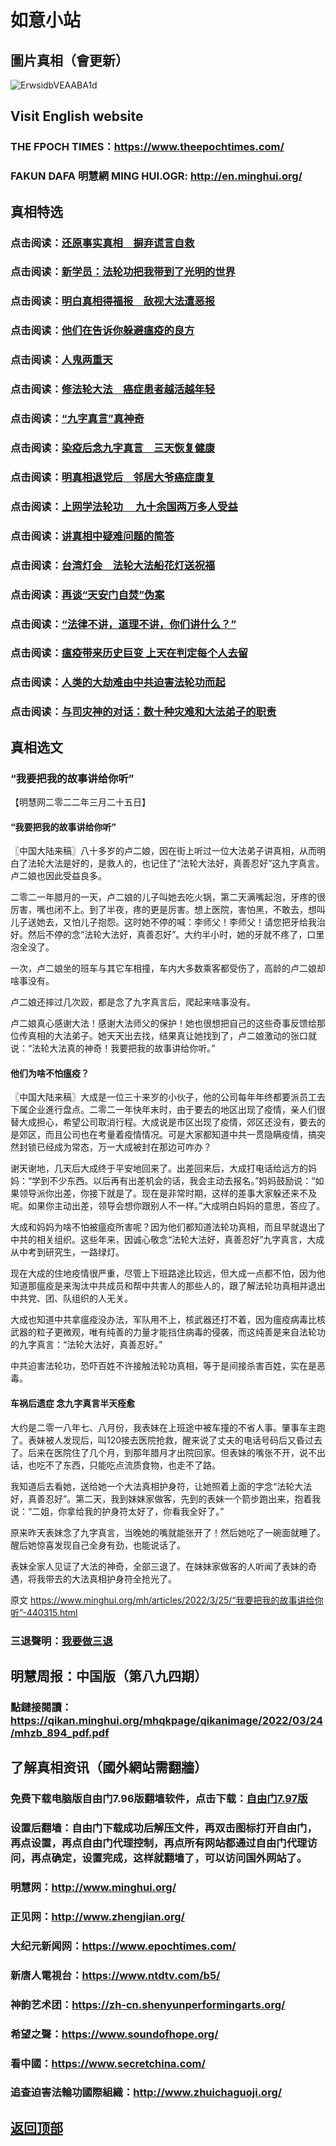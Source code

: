 # 如意小站

## 圖片真相（會更新）

![ErwsidbVEAABA1d](https://user-images.githubusercontent.com/79625284/160092617-7f2f75da-c528-4451-93c2-d3bec2b38382.jpg)

## Visit English website

### THE FPOCH TIMES：https://www.theepochtimes.com/

### FAKUN DAFA 明慧網 MING HUI.OGR: http://en.minghui.org/

## 真相特选

### 点击阅读：[还原事实真相　摒弃谎言自救](https://github.com/pinhe91/phflgyz/tree/main)

### 点击阅读：[新学员：法轮功把我带到了光明的世界](https://github.com/pinhe91/flggwgm/tree/main)

### 点击阅读：[明白真相得福报　敌视大法遭恶报](https://github.com/pinhe91/mzxdjd/tree/main)

### 点击阅读：[他们在告诉你躲避瘟疫的良方](https://github.com/pinhe91/bwylf/tree/main)

### 点击阅读：[人鬼两重天](https://github.com/pinhe91/xdfcs/tree/main)

### 点击阅读：[修法轮大法　癌症患者越活越年轻](https://github.com/pinhe91/xdfh/tree/main)

### 点击阅读：[“九字真言”真神奇](https://github.com/pinhe91/njzzyh/tree/main)

### 点击阅读：[染疫后念九字真言　三天恢复健康](https://github.com/pinhe91/rynjzzyh/tree/main)

### 点击阅读：[明真相退党后　邻居大爷癌症康复](https://github.com/pinhe91/stbpa/tree/main)

### 点击阅读：[上网学法轮功 　九十余国两万多人受益](https://github.com/pinhe91/jcxw5/tree/main)

### 点击阅读：[讲真相中疑难问题的简答](https://github.com/pinhe91/jcxw3/tree/main)

### 点击阅读：[台湾灯会　法轮大法船花灯送祝福](https://github.com/pinhe91/dfhcjsr/tree/main) 

### 点击阅读：[再谈“天安门自焚”伪案](https://github.com/pinhe91/whjm/tree/main)

### 点击阅读：[“法律不讲，道理不讲，你们讲什么？”](https://github.com/pinhe91/jlxe/tree/main)

### 点击阅读：[瘟疫带来历史巨变 上天在判定每个人去留](https://github.com/pinhe91/jcxw2/blob/main/README.md)

### 点击阅读：[人类的大劫难由中共迫害法轮功而起](https://github.com/pinhe91/jcxw4/tree/main) 

### 点击阅读：[与司灾神的对话：数十种灾难和大法弟子的职责](https://github.com/pinhe91/jcxw1/tree/main) 

## 真相选文

### “我要把我的故事讲给你听”

【明慧网二零二二年三月二十五日】

#### “我要把我的故事讲给你听”

〖中国大陆来稿〗八十多岁的卢二娘，因在街上听过一位大法弟子讲真相，从而明白了法轮大法是好的，是救人的，也记住了“法轮大法好，真善忍好”这九字真言。卢二娘也因此受益良多。

二零二一年腊月的一天，卢二娘的儿子叫她去吃火锅，第二天满嘴起泡，牙疼的很厉害，嘴也闭不上。到了半夜，疼的更是厉害。想上医院，害怕黑，不敢去，想叫儿子送她去，又怕儿子抱怨。这时她不停的喊：李师父！李师父！请您把牙给我治好。然后不停的念“法轮大法好，真善忍好”。大约半小时，她的牙就不疼了，口里泡全没了。

一次，卢二娘坐的班车与其它车相撞，车内大多数乘客都受伤了，高龄的卢二娘却啥事没有。

卢二娘还摔过几次跤，都是念了九字真言后，爬起来啥事没有。

卢二娘真心感谢大法！感谢大法师父的保护！她也很想把自己的这些奇事反馈给那位传真相的大法弟子。她天天出去找，结果真让她找到了，卢二娘激动的张口就说：“法轮大法真的神奇！我要把我的故事讲给你听。”

#### 他们为啥不怕瘟疫？

〖中国大陆来稿〗大成是一位三十来岁的小伙子，他的公司每年年终都要派员工去下属企业進行盘点。二零二一年快年末时，由于要去的地区出现了疫情，亲人们很替大成担心，希望公司取消行程。大成说是市区出现了疫情，郊区还没有，要去的是郊区，而且公司也在考量着疫情情况。可是大家都知道中共一贯隐瞒疫情，搞突然封锁已经成为常态，万一大成被封在那边可咋办？

谢天谢地，几天后大成终于平安地回来了。出差回来后，大成打电话给远方的妈妈：“学到不少东西。以后再有出差机会的话，我会主动去报名。”妈妈鼓励说：“如果领导派你出差，你接下就是了。现在是非常时期，这样的差事大家躲还来不及呢。如果你主动出差，领导会想你跟别人不一样。”大成明白妈妈的意思，答应了。

大成和妈妈为啥不怕被瘟疫所害呢？因为他们都知道法轮功真相，而且早就退出了中共的相关组织。这些年来，因诚心敬念“法轮大法好，真善忍好”九字真言，大成从中考到研究生，一路绿灯。

现在大成的住地疫情很严重，尽管上下班路途比较远，但大成一点都不怕，因为他知道那瘟疫是来淘汰中共成员和帮中共害人的那些人的，跟了解法轮功真相并退出中共党、团、队组织的人无关。

大成也知道中共拿瘟疫没办法，军队用不上，核武器还打不着，因为瘟疫病毒比核武器的粒子更微观，唯有纯善的力量才能挡住病毒的侵袭，而这纯善是来自法轮功的九字真言：“法轮大法好，真善忍好。”

中共迫害法轮功，恐吓百姓不许接触法轮功真相，等于是间接杀害百姓，实在是恶毒。

#### 车祸后遗症 念九字真言半天痊愈

大约是二零一八年七、八月份，我表妹在上班途中被车撞的不省人事。肇事车主跑了。表妹被人发现后，叫120接去医院抢救，醒来说了丈夫的电话号码后又昏过去了。后来在医院住了几个月，到那年腊月才出院回家。但表妹的嘴张不开，说不出话，也吃不了东西，只能吃点流质食物，也走不了路。

我知道后去看她，送给她一个大法真相护身符，让她照着上面的字念“法轮大法好，真善忍好”。第二天，我到妹妹家做客，先到的表妹一个箭步跑出来，抱着我说：“二姐，你拿给我的护身符太好了，你看我全好了。”

原来昨天表妹念了九字真言，当晚她的嘴就能张开了！然后她吃了一碗面就睡了。醒后她惊喜发现自己全身有劲，也能说话了。

表妹全家人见证了大法的神奇，全部三退了。在妹妹家做客的人听闻了表妹的奇遇，将我带去的大法真相护身符全抢光了。

原文 https://www.minghui.org/mh/articles/2022/3/25/“我要把我的故事讲给你听”-440315.html

### 三退聲明：[我要做三退](https://tuidang.epochtimes.com/)

## 明慧周报：中国版（第八九四期）

### 點鏈接閱讀：https://qikan.minghui.org/mhqkpage/qikanimage/2022/03/24/mhzb_894_pdf.pdf

## 了解真相资讯（國外網站需翻牆）

### 免费下载电脑版自由门7.96版翻墙软件，点击下载：[自由门7.97版](https://github.com/pinhe91/tuiguang/files/6839679/fg797r.zip)

### 设置后翻墙：自由门下载成功后解压文件，再双击图标打开自由门，再点设置，再点自由门代理控制，再点所有网站都通过自由门代理访问，再点确定，设置完成，这样就翻墙了，可以访问国外网站了。

### 明慧网：http://www.minghui.org/

### 正见网：http://www.zhengjian.org/

### 大纪元新闻网：https://www.epochtimes.com/

### 新唐人電視台：https://www.ntdtv.com/b5/

### 神韵艺术团：https://zh-cn.shenyunperformingarts.org/

### 希望之聲：https://www.soundofhope.org/

### 看中國：https://www.secretchina.com/

### 追查迫害法輪功國際組織：http://www.zhuichaguoji.org/

## [返回顶部](https://git.io/Js3EY)

